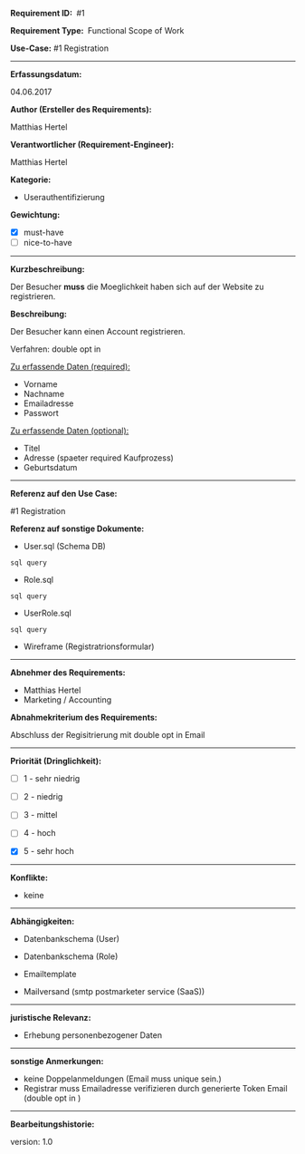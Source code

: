 **Requirement ID: ** #1

**Requirement Type: ** Functional Scope of Work

**Use-Case:** #1 Registration

---
**Erfassungsdatum:**

04.06.2017

**Author (Ersteller des Requirements):**

Matthias Hertel

**Verantwortlicher (Requirement-Engineer):**

Matthias Hertel

**Kategorie:**

- Userauthentifizierung

**Gewichtung:**

- [x] must-have
- [ ] nice-to-have

---
**Kurzbeschreibung:**

Der Besucher **muss** die Moeglichkeit haben sich auf der Website zu registrieren.

**Beschreibung:**

Der Besucher kann einen Account registrieren.

Verfahren: double opt in

<u>Zu erfassende Daten (required):</u>

- Vorname
- Nachname
- Emailadresse
- Passwort

<u>Zu erfassende Daten (optional):</u>

- Titel
- Adresse (spaeter required Kaufprozess)
- Geburtsdatum


---
**Referenz auf den Use Case:**

#1 Registration

**Referenz auf sonstige Dokumente:**

- User.sql (Schema DB)
```
sql query
```

- Role.sql
```
sql query
```


- UserRole.sql
```
sql query
```

- Wireframe (Registratrionsformular)


---
**Abnehmer des Requirements:**

- Matthias Hertel
- Marketing / Accounting

**Abnahmekriterium des Requirements:**

Abschluss der Regisitrierung mit double opt in Email


---
**Priorität (Dringlichkeit):**


 - [ ] 1 - sehr niedrig
 - [ ] 2 - niedrig
 - [ ] 3 - mittel
 - [ ] 4 - hoch
 - [x] 5 - sehr hoch


---
**Konflikte:**
- keine

---
**Abhängigkeiten:**

- Datenbankschema (User)
- Datenbankschema (Role)

- Emailtemplate
- Mailversand (smtp postmarketer service (SaaS))

---
**juristische Relevanz:**

- Erhebung personenbezogener Daten


---
**sonstige Anmerkungen:**

- keine Doppelanmeldungen (Email muss unique sein.)
- Registrar muss Emailadresse verifizieren durch generierte Token Email (double opt in )

---
**Bearbeitungshistorie:**

version: 1.0

